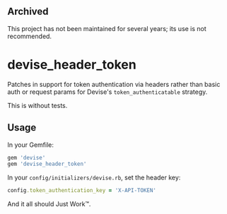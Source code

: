 Archived
--------

This project has not been maintained for several years; its use is not recommended.


devise_header_token
===================

Patches in support for token authentication via headers rather than basic auth or request params for Devise's `token_authenticatable` strategy.

This is without tests.


Usage
-----

In your Gemfile:

```ruby
gem 'devise'
gem 'devise_header_token'
```

In your `config/initializers/devise.rb`, set the header key:

```ruby
config.token_authentication_key = 'X-API-TOKEN'
```

And it all should Just Work™.

